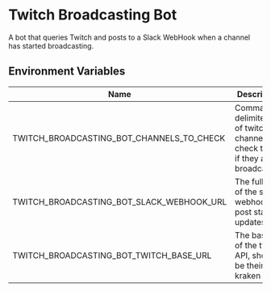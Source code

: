 Twitch Broadcasting Bot
=======================
A bot that queries Twitch and posts to a Slack WebHook when a channel has started broadcasting.

Environment Variables
---------------------
|Name|Description|Example|
|----|----|---|
|TWITCH_BROADCASTING_BOT_CHANNELS_TO_CHECK|Comma delimited list of twitch channels to check to see if they are broadcasting|halo,thekidtsunami|
|TWITCH_BROADCASTING_BOT_SLACK_WEBHOOK_URL|The full url of the slack webhook to post status updates to|https://hooks.slack.com/webhookpath|
|TWITCH_BROADCASTING_BOT_TWITCH_BASE_URL|The base url of the twitch API, should be their kraken one...|https://api.twitch.tv/kraken/|